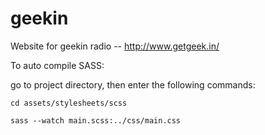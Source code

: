 # geekin
Website for geekin radio -- http://www.getgeek.in/

To auto compile SASS:

go to project directory, then enter the following commands:

`cd assets/stylesheets/scss`

`sass --watch main.scss:../css/main.css`


